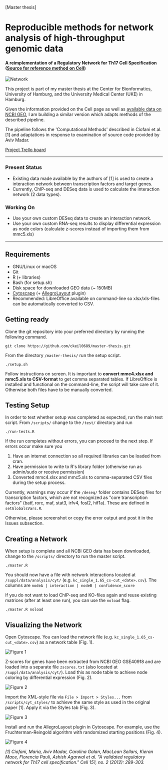 [Master thesis] 
# Reproducible methods for network analysis of high-throughput genomic data
#### A reimplementation of a Regulatory Network for Th17 Cell Specification ([Source for reference method on Cell](http://www.cell.com/cell/abstract/S0092-8674(12)01123-3))

![Network](https://cloud.githubusercontent.com/assets/8302022/25841548/d1d662fa-34a0-11e7-982b-38ebc0e92349.png)

This project is part of my master thesis at the Center for Bionformatics, University of Hamburg, and the University Medical Center (UKE) in Hamburg.

Given the information provided on the Cell page as well as [available data on NCBI GEO](https://www.ncbi.nlm.nih.gov/geo/query/acc.cgi?acc=GSE40918), I am building a similar version which adapts methods of the described pipeline.

The pipeline follows the 'Computational Methods' described in Ciofani et al. [1] and adaptations in response to examination of source code provided by Aviv Madar. 

[Project Trello board](https://trello.com/b/E6WcAF7I/th17-regulatory-networks)

---
### Present Status
- Existing data made available by the authors of [1] is used to create a interaction network between transcription factors and target genes.
- Currently, ChIP-seq and DESeq data is used to calculate the interaction network (2 data types).

### Working On
- Use your own custom DESeq data to create an interaction network.
- Use your own custom RNA-seq results to display differential expression as node colors (calculate z-scores instead of importing them from mmc5.xls)

---
## Requirements
- GNU/Linux or macOS
- Git
- R (+ libraries)
- Bash (for setup.sh)
- Disk space for downloaded GEO data (~ 150MB)
- [Cytoscape](https://www.cytoscape.org) (+ [AllegroLayout](http://allegroviva.com/allegrolayout2/) plugin)
- Recommended: LibreOffice available on command-line so xlsx/xls-files can be automatically converted to CSV.

## Getting ready
Clone the git repository into your preferred directory by running the following command.

`git clone https://github.com/ckeil0689/master-thesis.git`

From the directory `/master-thesis/` run the setup script.

`./setup.sh`

Follow instructions on screen. It is important to **convert mmc4.xlsx and mmc5.xls to CSV-format** to get comma separated tables. If LibreOffice is installed and functional on the command-line, the script will take care of it. Otherwise both files have to be manually converted.

## Testing Setup
In order to test whether setup was completed as expected, run the main test script. From `/scripts/` change to the `/test/` directory and run 

`./run-tests.R`

If the run completes without errors, you can proceed to the next step. If errors occur make sure you

1) Have an internet connection so all required libraries can be loaded from cran. 
2) Have permission to write to R's library folder (otherwise run as admin/sudo or receive permission)
3) Converted mmc4.xlsx and mmc5.xls to comma-separated CSV files during the setup process.

Currently, warnings may occur if the `/deseq/` folder contains DESeq files for transcription factors, which are not recognized as "core transcription factors" (batf, rorc, maf, stat3, irfv4, fosl2, hif1a). These are defined in `setGlobalsVars.R`.

Otherwise, please screenshot or copy the error output and post it in the Issues subsection.

## Creating a Network
When setup is complete and all NCBI GEO data has been downloaded, change to the `/scripts/` directory to run the master script.

`./master.R`

You should now have a file with network interactions located at `/suppl/data/analysis/cyt/` (e.g. `kc_single_1.65_cs-cut_<date>.csv`). The columns are `nodeA | interaction | nodeB | confidence_score`

If you do not want to load ChIP-seq and KO-files again and reuse existing matrices (after at least one run), you can use the `noload` flag.

`./master.R noload`

## Visualizing the Network
Open Cytoscape. You can load the network file (e.g. `kc_single_1.65_cs-cut_<date>.csv`) as a network table (Fig. 1).

![Figure 1](https://cloud.githubusercontent.com/assets/8302022/25841549/d1d87bf8-34a0-11e7-841c-e76380dc58c2.png) 

Z-scores for genes have been extracted from NCBI GEO GSE40918 and are loaded into a separate file `zscores.txt` (also located at `/suppl/data/analysis/cyt/`). Load this as node table to achieve node coloring by differential expression (Fig. 2).

![Figure 2](https://cloud.githubusercontent.com/assets/8302022/25841551/d1e33ee4-34a0-11e7-9a60-5eb357c04871.png)


Import the XML-style file via `File > Import > Styles...` from `/scripts/cyt_styles/` to achieve the same style as used in the original paper [1]. Apply it via the Styles tab (Fig. 3).

![Figure 3](https://cloud.githubusercontent.com/assets/8302022/25841547/d1d1cb5a-34a0-11e7-97c4-acdb271c2937.png)

Install and run the AllegroLayout plugin in Cytoscape. For example, use the Fruchterman-Reingold algorithm with randomized starting positions (Fig. 4).

![Figure 4](https://cloud.githubusercontent.com/assets/8302022/25841544/d1c6e640-34a0-11e7-8e19-e8dfcceb9947.png)


*[1] Ciofani, Maria, Aviv Madar, Carolina Galan, MacLean Sellars, Kieran Mace, Florencia Pauli, Ashish Agarwal et al. "A validated regulatory network for Th17 cell specification." Cell 151, no. 2 (2012): 289-303.*
